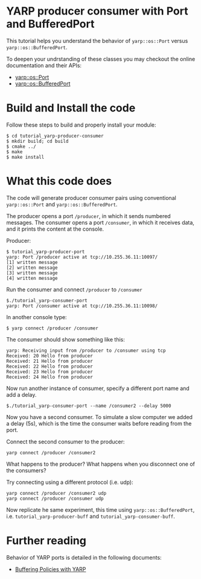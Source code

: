 # YARP producer consumer with Port and BufferedPort

This tutorial helps you understand the behavior of `yarp::os::Port` versus `yarp::os::BufferedPort`.

To deepen your undrstanding of these classes you may checkout the online documentation and their APIs: 
- [yarp::os::Port](http://www.yarp.it/classyarp_1_1os_1_1Port.html)
- [yarp::os::BufferedPort](http://www.yarp.it/classyarp_1_1os_1_1BufferedPort.html)

# Build and Install the code
Follow these steps to build and properly install your module: 

```
$ cd tutorial_yarp-producer-consumer
$ mkdir build; cd build
$ cmake ../
$ make
$ make install
```

# What this code does

The code will generate producer consumer pairs using conventional `yarp::os::Port` and `yarp::os::BufferedPort`.

The producer opens a port `/producer`, in which it sends numbered messages. The consumer opens a port `/consumer`, in which it receives data, and it prints the content at the console.

Producer:

```
$ tutorial_yarp-producer-port
yarp: Port /producer active at tcp://10.255.36.11:10097/
[1] written message
[2] written message
[3] written message
[4] written message
```
Run the consumer and connect `/producer` to `/consumer`

```
$./tutorial_yarp-consumer-port 
yarp: Port /consumer active at tcp://10.255.36.11:10098/
```

In another console type:
```
$ yarp connect /producer /consumer
```

The consumer should show something like this:
```
yarp: Receiving input from /producer to /consumer using tcp
Received: 20 Hello from producer
Received: 21 Hello from producer
Received: 22 Hello from producer
Received: 23 Hello from producer
Received: 24 Hello from producer
```

Now run another instance of consumer, specify a different port name and add a delay. 

```
$./tutorial_yarp-consumer-port --name /consumer2 --delay 5000
```

Now you have a second consumer. To simulate a slow computer we added a delay (5s), which is the time the consumer waits before reading from the port. 

Connect the second consumer to the producer:

```
yarp connect /producer /consumer2
```

What happens to the producer? What happens when you disconnect one of the consumers?

Try connecting using a different protocol (i.e. udp):

```
yarp connect /producer /consumer2 udp
yarp connect /producer /consumer udp
```

Now replicate he same experiment, this time using `yarp::os::BufferedPort`, i.e. `tutorial_yarp-producer-buff` and `tutorial_yarp-consumer-buff`.

# Further reading

Behavior of YARP ports is detailed in the following documents:

- [Buffering Policies with YARP](http://www.yarp.it/yarp_buffering.html)









